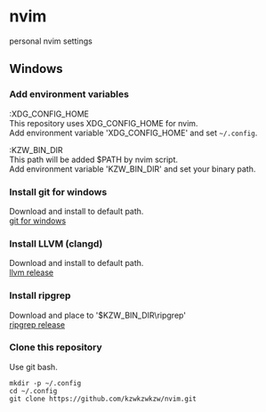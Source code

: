 # nvim
personal nvim settings

## Windows

### Add environment variables

:XDG_CONFIG_HOME  
This repository uses XDG_CONFIG_HOME for nvim.  
Add environment variable 'XDG_CONFIG_HOME' and set `~/.config`.  

:KZW_BIN_DIR  
This path will be added $PATH by nvim script.  
Add environment variable 'KZW_BIN_DIR' and set your binary path.  

### Install git for windows

Download and install to default path.  
[git for windows][git]  

### Install LLVM (clangd)

Download and install to default path.  
[llvm release][llvm]  

### Install ripgrep

Download and place to '$KZW_BIN_DIR\ripgrep'  
[ripgrep release][ripgrep]  

### Clone this repository

Use git bash.  
```
mkdir -p ~/.config
cd ~/.config
git clone https://github.com/kzwkzwkzw/nvim.git
```

  [git]: https://gitforwindows.org/
  [llvm]: https://github.com/llvm/llvm-project/releases
  [ripgrep]: https://github.com/BurntSushi/ripgrep/releases
